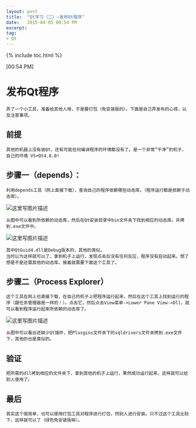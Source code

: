 ```yaml
---
layout: post
title:  "Qt学习（二）—发布Qt程序"
date:   2015-04-05 00:54 PM
excerpt:
tag:
- Qt
---
```


{% include toc.html %}

[00:54 PM]

# 发布Qt程序
	弄了一个小工具，准备给其他人用，于是要打包（免安装版的）。下面是自己弄发布的心得，以及注意事项。

## 前提
	其他的机器上没有装Qt，还有可能任何编译程序的环境都没有了。是一个非常“干净”的机子，自己的环境 VS+Qt4.8.0!

## 步骤一（depends）：
	利用depends工具（网上直接下载），查询自己的程序依赖哪些动态库。（程序运行都是依赖于动态库）。

![这里写图片描述](http://img.blog.csdn.net/20150405003253370)
	
	从图中可以看到所依赖的动态库，然后在Qt安装目录中bin文件夹下找到相应的动态库。并拷到.exe文件中。

![这里写图片描述](http://img.blog.csdn.net/20150405003918101)

	其中QtGuid4.dll是Debug版本的，其他的类似。
	当时以为这样就可以了，拿到机子上运行，发现点击后没有任何反应，程序没有启动起来。想了想是不是还需其他的动态库。接着就需要下面这个工具了。

## 步骤二（Process Explorer）
	这个工具在网上也直接下载，在自己的机子上把程序运行起来，然后在这个工具上找到运行的程序（跟任务管理器是一样的！）。点击它，然后点击View菜单->Lower Pane View->Dll，就可以看到程序运行起来所依赖的动态库了。

![这里写图片描述](http://img.blog.csdn.net/20150405004955455)	

	从图中可以看出还缺少Qt插件，把Plusgins文件夹下的sqldrivers文件夹拷到.exe文件下，其他的也是类似的。

## 验证
	把所需的dll拷到相应的文件夹下，拿到其他的机子上运行，果然成功运行起来，这样就可以给别人使用了。

## 最后
	其实这个很简单，也可以使用打包工具对程序进行打包，然别人进行安装。只不过这个工具比较下，这样就可以了（绿色免安装版嘛）。
